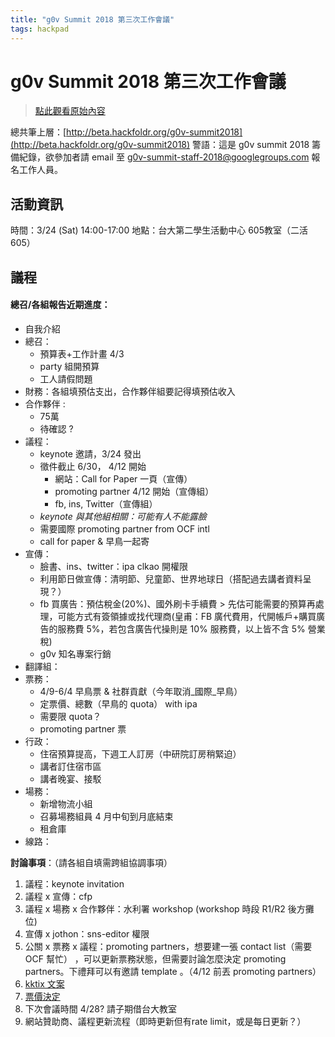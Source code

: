 ```yaml
---
title: "g0v Summit 2018 第三次工作會議"
tags: hackpad
---
```


# g0v Summit 2018 第三次工作會議

> [點此觀看原始內容](https://g0v.hackpad.tw/jf3Po5bGsN8)


總共筆上層：[http://beta.hackfoldr.org/g0v-summit2018](http://beta.hackfoldr.org/g0v-summit2018)
警語：這是 g0v summit 2018 籌備紀錄，欲參加者請 email 至 [g0v-summit-staff-2018@googlegroups.com](mailto:g0v-summit-staff-2018@googlegroups.com) 報名工作人員。

## 活動資訊

時間：3/24 (Sat) 14:00-17:00
地點：台大第二學生活動中心 605教室（二活605）

## 議程

#### 總召/各組報告近期進度：

- 自我介紹
- 總召：
    - 預算表+工作計畫 4/3
    - party 組開預算
    - 工人請假問題
- 財務：各組填預估支出，合作夥伴組要記得填預估收入
- 合作夥伴 :
    - 75萬
    - 待確認 ?
- 議程：
    - keynote 邀請，3/24 發出
    - 徵件截止 6/30， 4/12 開始
        - 網站：Call for Paper 一頁（宣傳）
        - promoting partner 4/12 開始（宣傳組）
        - fb, ins, Twitter（宣傳組）
    - _keynote 與其他組相關：可能有人不能露臉_
    - 需要國際 promoting partner from OCF intl
    - call for paper & 早鳥一起寄
- 宣傳：
    - 臉書、ins、twitter：ipa clkao 開權限
    - 利用節日做宣傳：清明節、兒童節、世界地球日（搭配過去講者資料呈現？）
    - fb 買廣告：預估稅金(20%)、國外刷卡手續費 \> 先估可能需要的預算再處理，可能方式有簽領據或找代理商(皇甫：FB 廣代費用，代開帳戶+購買廣告的服務費 5%，若包含廣告代操則是 10% 服務費，以上皆不含 5% 營業稅)
    - g0v 知名專案行銷
- 翻譯組：
- 票務：
    - 4/9-6/4 早鳥票 & 社群貢獻（今年取消_國際_早鳥）
    - 定票價、總數（早鳥的 quota） with ipa
    - 需要限 quota？
    - promoting partner 票
- 行政：
    - 住宿預算提高，下週工人訂房（中研院訂房稍緊迫）
    - 講者訂住宿市區
    - 講者晚宴、接駁
- 場務：
    - 新增物流小組
    - 召募場務組員 4 月中旬到月底結束
    - 租倉庫
- 線路：

**討論事項**：（請各組自填需跨組協調事項）
1.  議程：keynote invitation
2.  議程 x 宣傳：cfp
3.  議程 x 場務 x 合作夥伴：水利署 workshop (workshop 時段 R1/R2 後方攤位)
4.  宣傳 x jothon：sns-editor 權限
5.  公關 x 票務 x 議程：promoting partners，想要建一張 contact list（需要 OCF 幫忙） ，可以更新票務狀態，但需要討論怎麼決定 promoting partners。下禮拜可以有邀請 template 。（4/12 前丟 promoting partners）
6.  [kktix 文案](https://g0v.hackpad.tw/g0v-summit-2018-kktix--gMRhu40tKH7)
7.  [票價決定](https://g0v.hackpad.tw/g0v-summit-2018--PsgiNcs3C5t)
8.  下次會議時間 4/28? 請子期借台大教室
9.  網站贊助商、議程更新流程（即時更新但有rate limit，或是每日更新？）


